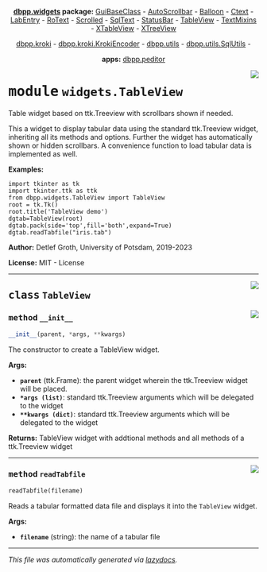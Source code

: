 <center>

**[dbpp.widgets](dbpp.widgets.md) package:** 
[GuiBaseClass](dbpp.widgets.GuiBaseClass.md) -
[AutoScrollbar](dbpp.widgets.AutoScrollbar.md) -
[Balloon](dbpp.widgets.Balloon.md) -
[Ctext](dbpp.widgets.Ctext.md) -
[LabEntry](dbpp.widgets.LabEntry.md) -
[RoText](dbpp.widgets.RoText.md) -
[Scrolled](dbpp.widgets.Scrolled.md) -
[SqlText](dbpp.widgets.SqlText.md) -
[StatusBar](dbpp.widgets.StatusBar.md) -
[TableView](dbpp.widgets.TableView.md) -
[TextMixins](dbpp.widgets.TextMixins.md) -
[XTableView](dbpp.widgets.XTableView.md) -
[XTreeView](dbpp.widgets.XTreeView.md) 

[dbpp.kroki](dbpp.kroki.md) - 
[dbpp.kroki.KrokiEncoder](dbpp.kroki.KrokiEncoder.md) -
[dbpp.utils](dbpp.utils.md) - 
[dbpp.utils.SqlUtils](dbpp.utils.SqlUtils.md)  -

**apps:** [dbpp.peditor](dbpp.peditor.PumlEditor.md)


</center>

<!-- markdownlint-disable -->

<a href="../dbpp/widgets/TableView.py#L0"><img align="right" style="float:right;" src="https://img.shields.io/badge/-source-cccccc?style=flat-square" /></a>

# <kbd>module</kbd> `widgets.TableView`
Table widget based on ttk.Treeview with scrollbars shown if needed.  

This a widget to display tabular data using the standard ttk.Treeview widget,  inheriting all its methods and options. Further the widget has automatically shown or hidden scrollbars.  A convenience function to load tabular data is implemented as well. 



**Examples:**
 

```
import tkinter as tk
import tkinter.ttk as ttk
from dbpp.widgets.TableView import TableView 
root = tk.Tk()
root.title('TableView demo')
dgtab=TableView(root)
dgtab.pack(side='top',fill='both',expand=True)
dgtab.readTabfile("iris.tab")
```  

**Author:** Detlef Groth, University of Potsdam, 2019-2023 

**License:** MIT - License 



---

<a href="../dbpp/widgets/TableView.py#L32"><img align="right" style="float:right;" src="https://img.shields.io/badge/-source-cccccc?style=flat-square" /></a>

## <kbd>class</kbd> `TableView`




<a href="../dbpp/widgets/TableView.py#L38"><img align="right" style="float:right;" src="https://img.shields.io/badge/-source-cccccc?style=flat-square" /></a>

### <kbd>method</kbd> `__init__`

```python
__init__(parent, *args, **kwargs)
```

The constructor to create a TableView widget. 



**Args:**
 
 - <b>`parent`</b> (ttk.Frame): the parent widget wherein the ttk.Treeview widget will be placed. 
 - <b>`*args (list)`</b>:  standard ttk.Treeview arguments which will be delegated to the widget 
 - <b>`**kwargs (dict)`</b>:  standard ttk.Treeview arguments which will be delegated to the widget 



**Returns:**
 TableView widget with addtional methods and all methods of a ttk.Treeview widget 




---

<a href="../dbpp/widgets/TableView.py#L54"><img align="right" style="float:right;" src="https://img.shields.io/badge/-source-cccccc?style=flat-square" /></a>

### <kbd>method</kbd> `readTabfile`

```python
readTabfile(filename)
```

Reads a tabular formatted data file and displays it into the `TableView` widget. 



**Args:**
 
 - <b>`filename`</b> (string):  the name of a tabular file 




---

_This file was automatically generated via [lazydocs](https://github.com/ml-tooling/lazydocs)._
